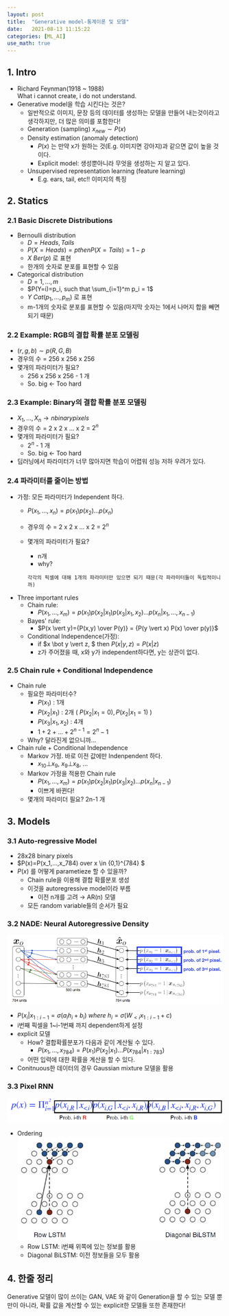 ```yaml
---
layout: post
title:  "Generative model-통계이론 및 모델"
date:   2021-08-13 11:15:22
categories: [ML_AI]
use_math: true
---
```


## 1. Intro
* Richard Feynman(1918 ~ 1988)  
 What i cannot create, i do not understand.
* Generative model을 학습 시킨다는 것은?  
    * 일반적으로 이미지, 문장 등의 데이터를 생성하는 모델을 만들어 내는것이라고 생각하지만, 더 많은 의미를 포함한다!  
    * Generation (sampling) $x_{new} \sim P(x)$
    * Density estimation (anomaly detection)
        * $P(x)$ 는 만약 x가 원하는 것(E.g. 이미지면 강아지)과 같으면 값이 높을 것이다.
        * Explicit model: 생성뿐아니라 무엇을 생성하는 지 알고 있다.
    * Unsupervised representation learning (feature learning)
        * E.g. ears, tail, etc!! 이미지의 특징

## 2. Statics
### 2.1 Basic Discrete Distributions
* Bernoulli distribution
    * $D = {Heads, Tails}$
    * $P(X=Heads)=p then P(X=Tails)=1-p$
    * $X ~ Ber(p)$ 로 표현
    * 한개의 숫자로 분포를 표현할 수 있음
* Categorical distribution
    * $D = {1,..., m}$
    * $P(Y=i)=p_i, such that \sum_{i=1}^m p_i = 1$
    * $Y~Cat(p_1, ..., p_m)$ 로 표현
    * m-1개의 숫자로 분포를 표현할 수 있음(마지막 숫자는 1에서 나머지 합을 빼면 되기 때문)

### 2.2 Example: RGB의 결합 확률 분포 모델링
* $(r, g, b) \sim p(R,G,B)$
* 경우의 수 = 256 x 256 x 256
* 몇개의 파라미터가 필요?
    * 256 x 256 x 256 - 1 개
    * So. big $\leftarrow$ Too hard

### 2.3 Example: Binary의 결합 확률 분포 모델링
* $X_1,...,X_n \rightarrow n binary pixels$
* 경우의 수 = 2 x 2 x ... x 2 = $2^n$
* 몇개의 파라미터가 필요?
    * $2^n$ - 1 개
    * So. big $\leftarrow$ Too hard
* 딥러닝에서 파라미터가 너무 많아지면 학습이 어렵워 성능 저하 우려가 있다.

### 2.4 파라미터를 줄이는 방법
* 가정: 모든 파라미터가 Independent 하다.
    * $P(x_1,...,x_n) = p(x_1)p(x_2)...p(x_n)$
    * 경우의 수 = 2 x 2 x ... x 2 = $2^n$
    * 몇개의 파라미터가 필요?
        * n개
        * why?

        ```
        각각의 픽셀에 대해 1개의 파라미터만 있으면 되기 때문(각 파라미터들이 독립적이니까)
        ```
* Three important rules
    * Chain rule:
        * $P(x_1,...,x_m) = p(x_1)p(x_2 \vert x_1)p(x_3 \vert x_1,x_2)...p(x_n \vert x_1,...,x_{n-1})$
    * Bayes' rule:
        * $P(x \vert y)={P(x,y) \over P(y)} = {P(y \vert x) P(x) \over p(y)}$
    * Conditional Independence(가정):
        * if $x \bot y \vert z, $ then $P(x \vert y,z) = P(x \vert z)$
        * z가 주어졌을 때, x와 y가 independent하다면, y는 상관이 없다.
    
### 2.5 Chain rule + Conditional Independence
* Chain rule
    * 필요한 파라미터수?
        * $P(x_1)$ : 1개
        * $P(x_2 \vert x_1)$ : 2개 ( $P(x_2 \vert x_1=0), P(x_2 \vert x_1=1)$ )
        * $P(x_3 \vert x_1, x_2)$ : 4개
        * $1+2+...+2^{n-1} = 2^n - 1$
    * Why? 달라진게 없으니까...
* Chain rule + Conditional Independence
    * Markov 가정. 바로 이전 값에만 Indenpendent 하다.
        * $x_{10} \bot x_9, \ x_9 \bot x_8, \ ...$
    * Markov 가정을 적용한 Chain rule
        * $P(x_1,...,x_m) = p(x_1)p(x_2 \vert x_1)p(x_3 \vert x_2)...p(x_n \vert x_{n-1})$
        * 이쁘게 바뀐다!
    * 몇개의 파라미더 필요? 2n-1 개

## 3. Models
### 3.1 Auto-regressive Model
* 28x28 binary pixels
* $P(x)=P(x_1,...,x_784) over x \in {0,1}^{784} $
* $P(x)$ 를 어떻게 parametieze 할 수 있을까?
    * Chain rule을 이용해 결합 확률분포 생성
    * 이것을 autoregressive model이라 부름
        * 이전 n개를 고려 $\rightarrow$ AR(n) 모델
    * 모든 random variable들의 순서가 필요

### 3.2 NADE: Neural Autoregressive Density 
![](/assets/image/ML_AI/gm1_1.PNG)
* $P(x_i \vert x_{1:i-1} = \sigma(a_ih_i + b_i) \ where \ h_i=\sigma (W_{<i}x_{1:i-1} + c)$
* i번째 픽셀을 1~i-1번째 까지 dependent하게 설정
* explicit 모델
    * How? 결합확률분포가 다음과 같이 계산될 수 있다.
        * $P(x_1,...,x_{784}) = P(x_1)P(x_2 \vert x_1)...P(x_{784} \vert x_{1:783})$
    * 어떤 입력에 대한 확률을 계산을 할 수 있다.
* Conitnuous한 데이터의 경우 Gaussian mixture 모델을 활용

### 3.3 Pixel RNN
![](/assets/image/ML_AI/gm1_2.PNG)
* Ordering  
    ![](/assets/image/ML_AI/gm_3.PNG)
    * Row LSTM: i번째 위쪽에 있는 정보를 활용
    * Diagonal BiLSTM: 이전 정보들을 모두 활용

## 4. 한줄 정리
Generative 모델이 많이 쓰이는 GAN, VAE 와 같이 Generation을 할 수 있는 모델 뿐만이 아니라, 확률 값을 계산할 수 있는 explicit한 모델들 또한 존재한다!



     
